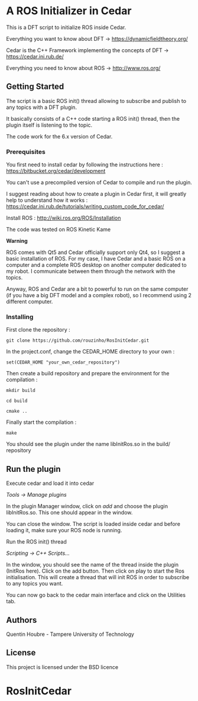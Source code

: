 # A ROS Initializer in Cedar
This is a DFT script to initialize ROS inside Cedar.

Everything you want to know about DFT -> https://dynamicfieldtheory.org/

Cedar is the C++ Framework implementing the concepts of DFT -> https://cedar.ini.rub.de/

Everything you need to know about ROS -> http://www.ros.org/

## Getting Started

The script is a basic ROS init() thread allowing to subscribe and publish to any topics with a DFT plugin.

It basically consists of a C++ code starting a ROS init() thread, then the plugin itself is listening to the topic. 

The code work for the 6.x version of Cedar.


### Prerequisites

You first need to install cedar by following the instructions here : https://bitbucket.org/cedar/development

You can't use a precompiled version of Cedar to compile and run the plugin.

I suggest reading about how to create a plugin in Cedar first, it will greatly help to understand how it works : https://cedar.ini.rub.de/tutorials/writing_custom_code_for_cedar/

Install ROS : http://wiki.ros.org/ROS/Installation

The code was tested on ROS Kinetic Kame

**Warning**

ROS comes with Qt5 and Cedar officially support only Qt4, so I suggest a basic installation of ROS.
For my case, I have Cedar and a basic ROS on a computer and a complete ROS desktop on another computer dedicated to my robot. I communicate between them through the network with the topics.

Anyway, ROS and Cedar are a bit to powerful to run on the same computer (if you have a big DFT model and a complex robot), so I recommend using 2 different computer.

### Installing

First clone the repository :

`git clone https://github.com/rouzinho/RosInitCedar.git`

In the project.conf, change the CEDAR_HOME directory to your own :

`set(CEDAR_HOME "your_own_cedar_repository")`

Then create a build repository and prepare the environment for the compilation :

`mkdir build`

`cd build`

`cmake ..`

Finally start the compilation :

`make`

You should see the plugin under the name libInitRos.so in the build/ repository

## Run the plugin

Execute cedar and load it into cedar 

*Tools -> Manage plugins*

In the plugin Manager window, click on *add* and choose the plugin libInitRos.so. This one should appear in the window.

You can close the window. The script is loaded inside cedar and before loading it, make sure your ROS node is running.

Run the ROS init() thread 

*Scripting -> C++ Scripts...*

In the window, you should see the name of the thread inside the plugin (InitRos here). Click on the add button.
Then click on play to start the Ros initialisation. This will create a thread that will init ROS in order to subscribe to any topics you want.


You can now go back to the cedar main interface and click on the Utilities tab.


## Authors

Quentin Houbre - Tampere University of Technology

## License

This project is licensed under the BSD licence

# RosInitCedar
